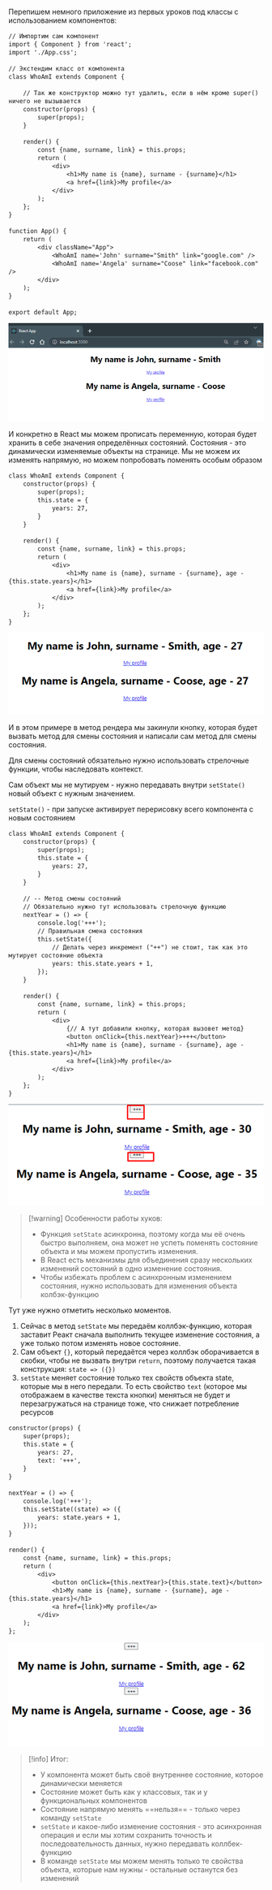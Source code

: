
Перепишем немного приложение из первых уроков под классы с использованием компонентов:

```JSX
// Импортим сам компонент
import { Component } from 'react';  
import './App.css';  

// Экстендим класс от компонента
class WhoAmI extends Component {  

	// Так же конструктор можно тут удалить, если в нём кроме super() ничего не вызывается
    constructor(props) {  
        super(props);  
    }
      
    render() {  
        const {name, surname, link} = this.props;  
        return (  
            <div>  
                <h1>My name is {name}, surname - {surname}</h1>  
                <a href={link}>My profile</a>  
            </div>  
        );  
    };  
}  
  
function App() {  
    return (  
        <div className="App">  
            <WhoAmI name='John' surname="Smith" link="google.com" />  
            <WhoAmI name='Angela' surname="Coose" link="facebook.com" />  
        </div>  
    );  
}  
  
export default App;
```
![](_png/Pasted%20image%2020221018160110.png)

И конкретно в React мы можем прописать переменную, которая будет хранить в себе значения определённых состояний. Состояния - это динамически изменяемые объекты на странице. Мы не можем их изменять напрямую, но можем попробовать поменять особым образом

```JSX
class WhoAmI extends Component {  
    constructor(props) {  
        super(props);  
        this.state = {  
            years: 27,  
        }    
    }  
  
    render() {  
        const {name, surname, link} = this.props;  
        return (  
            <div>  
                <h1>My name is {name}, surname - {surname}, age - {this.state.years}</h1>  
                <a href={link}>My profile</a>  
            </div>  
        );  
    };  
}
```
![](_png/Pasted%20image%2020221018161319.png)

И в этом примере в метод рендера мы закинули кнопку, которая будет вызвать метод для смены состояния и написали сам метод для смены состояния. 

Для смены состояний обязательно нужно использовать стрелочные функции, чтобы наследовать контекст. 

Сам объект мы не мутируем - нужно передавать внутри `setState()` новый объект с нужным значением. 

`setState()` - при запуске активирует перерисовку всего компонента с новым состоянием

```JSX
class WhoAmI extends Component {  
    constructor(props) {  
        super(props);  
        this.state = {  
            years: 27,  
        }    
    }  

	// -- Метод смены состояний
    // Обязательно нужно тут использовать стрелочную функцию  
    nextYear = () => {  
        console.log('+++');  
        // Правильная смена состояния  
        this.setState({  
            // Делать через инкремент ("++") не стоит, так как это мутирует состояние объекта  
            years: this.state.years + 1,  
        });  
    }  
  
    render() {  
        const {name, surname, link} = this.props;  
        return (  
            <div>  
	            {// А тут добавили кнопку, которая вызовет метод}
                <button onClick={this.nextYear}>+++</button>  
                <h1>My name is {name}, surname - {surname}, age - {this.state.years}</h1>  
                <a href={link}>My profile</a>  
            </div>  
        );  
    };  
}
```
![](_png/Pasted%20image%2020221018162350.png)

>[!warning] Особенности работы хуков:
> - Функция `setState` асинхронна, поэтому когда мы её очень быстро выполняем, она может не успеть поменять состояние объекта и мы можем пропустить изменения.
> - В React есть механизмы для объединения сразу нескольких изменений состояний в одно изменение состояния. 
> - Чтобы избежать проблем с асинхронным изменением состояния, нужно использовать для изменения объекта колбэк-функцию

Тут уже нужно отметить несколько моментов. 
1) Сейчас в метод `setState` мы передаём коллбэк-функцию, которая заставит Реакт сначала выполнить текущее изменение состояния, а уже только потом изменять новое состояние. 
2) Сам объект `{}`, который передаётся через коллбэк оборачивается в скобки, чтобы не вызвать внутри `return`, поэтому получается такая конструкция: `state => ({})`
3) `setState` меняет состояние только тех свойств объекта state, которые мы в него передали. То есть свойство `text` (которое мы отображаем в качестве текста кнопки) меняться не будет и перезагружаться на странице тоже, что снижает потребление ресурсов

```JSX
constructor(props) {  
    super(props);  
    this.state = {  
        years: 27,  
        text: '+++',  
    }
}  
  
nextYear = () => {  
    console.log('+++');  
    this.setState((state) => ({  
        years: state.years + 1,  
    }));  
}  
  
render() {  
    const {name, surname, link} = this.props;  
    return (  
        <div>  
            <button onClick={this.nextYear}>{this.state.text}</button>  
            <h1>My name is {name}, surname - {surname}, age - {this.state.years}</h1>  
            <a href={link}>My profile</a>  
        </div>  
    );  
};
```
![](_png/Pasted%20image%2020221018165140.png)


>[!info] Итог:
> - У компонента может быть своё внутреннее состояние, которое динамически меняется
> - Состояние может быть как у классовых, так и у функциональных компонентов
> - Состояние напрямую менять ==нельзя== - только через команду `setState` 
> - `setState` и какое-либо изменение состояния - это асинхронная операция и если мы хотим сохранить точность и последовательность данных, нужно передавать коллбек-функцию
> - В команде `setState` мы можем менять только те свойства объекта, которые нам нужны - остальные останутся без изменений
 


